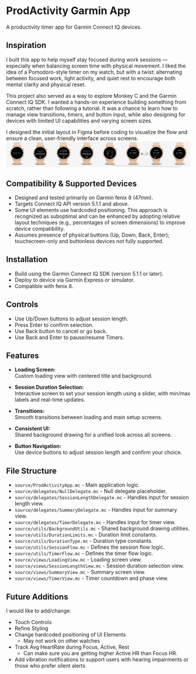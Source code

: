 # ProdActivity Garmin App

A productivity timer app for Garmin Connect IQ devices.

## Inspiration
I built this app to help myself stay focused during work sessions — especially when balancing screen time with physical movement. I liked the idea of a Pomodoro-style timer on my watch, but with a twist: alternating between focused work, light activity, and quiet rest to encourage both mental clarity and physical reset.

This project also served as a way to explore Monkey C and the Garmin Connect IQ SDK. I wanted a hands-on experience building something from scratch, rather than following a tutorial. It was a chance to learn how to manage view transitions, timers, and button input, while also designing for devices with limited UI capabilities and varying screen sizes.

I designed the initial layout in Figma before coding to visualize the flow and ensure a clean, user-friendly interface across screens.
![UI Sketch](resources/ProdActivity.png)

## Compatibility & Supported Devices

- Designed and tested primarily on Garmin fenix 8 (47mm).
- Targets Connect IQ API version 5.1.1 and above.
- Some UI elements use hardcoded positioning. This approach is recognized as suboptimal and can be enhanced by adopting relative layout techniques (e.g., percentages of screen dimensions) to improve device compatibility.
- Assumes presence of physical buttons (Up, Down, Back, Enter); touchscreen-only and buttonless devices not fully supported.

## Installation

- Build using the Garmin Connect IQ SDK (version 5.1.1 or later).
- Deploy to device via Garmin Express or simulator.
- Compatible with fenix 8.

## Controls

- Use Up/Down buttons to adjust session length.
- Press Enter to confirm selection.
- Use Back button to cancel or go back.
- Use Back and Enter to pause/resume Timers.

## Features

- **Loading Screen:**  
  Custom loading view with centered title and background.

- **Session Duration Selection:**  
  Interactive screen to set your session length using a slider, with min/max labels and real-time updates.

- **Transitions:**  
  Smooth transitions between loading and main setup screens.

- **Consistent UI:**  
  Shared background drawing for a unified look across all screens.

- **Button Navigation:**  
  Use device buttons to adjust session length and confirm your choice.

## File Structure

- `source/ProdActivityApp.mc` - Main application logic.
- `source/delegates/NullDelegate.mc` - Null delegate placeholder.
- `source/delegates/SessionLengthDelegate.mc` - Handles input for session length view.
- `source/delegates/SummaryDelegate.mc` - Handles input for summary view.
- `source/delegates/TimerDelegate.mc` - Handles input for timer view.
- `source/utils/BackgroundUtils.mc` - Shared background drawing utilities.
- `source/utils/DurationLimits.mc` - Duration limit constants.
- `source/utils/DurationType.mc` - Duration type constants.
- `source/utils/SessionFlow.mc` - Defines the session flow logic.
- `source/utils/TimerFlow.mc` - Defines the timer flow logic.
- `source/views/LoadingView.mc` - Loading screen view.
- `source/views/SessionLengthView.mc` - Session duration selection view.
- `source/views/SummaryView.mc` - Summary screen view.
- `source/views/TimerView.mc` - Timer countdown and phase view.

## Future Additions
I would like to add/change:
  - Touch Controls
  - Refine Styling
  - Change hardcoded positioning of UI Elements
    - May not work on other watches
  - Track Avg HeartRate during Focus, Active, Rest
    - Can make sure you are getting higher Active HR than Focus HR.
  - Add vibration notifications to support users with hearing impairments or those who prefer silent alerts